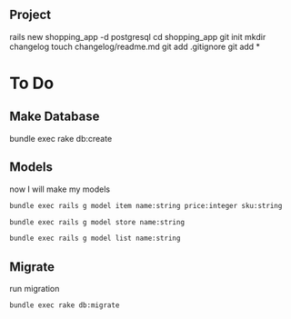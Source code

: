 ## Project

rails new shopping_app -d postgresql
cd shopping_app
git init
mkdir changelog
touch changelog/readme.md
git add .gitignore
git add *

# To Do

## Make Database
bundle exec rake db:create


## Models

now I will make my models

```bash
bundle exec rails g model item name:string price:integer sku:string

bundle exec rails g model store name:string

bundle exec rails g model list name:string
```

## Migrate

run migration

```bash
bundle exec rake db:migrate
```